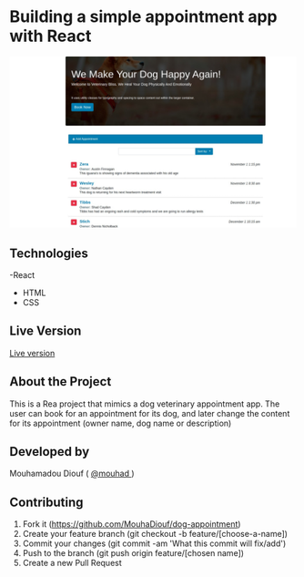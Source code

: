 # Building a simple appointment app with React
![screenshot](./src/pictures/appointdog_screenshot.jpg)
## Technologies

-React
- HTML
- CSS

## Live Version 
<a href="https://appointdog.netlify.app/" target="_blank" > Live version </a>

## About the Project

This is a  Rea project that mimics a dog veterinary appointment app. The user can book for an appointment for its dog, and later change the content for its appointment (owner name, dog name or description)


## Developed by

Mouhamadou Diouf ( <a href="https://github.com/MouhaDiouf"> @mouhad </a>)


## Contributing

1. Fork it (https://github.com/MouhaDiouf/dog-appointment)
2. Create your feature branch (git checkout -b feature/[choose-a-name])
3. Commit your changes (git commit -am 'What this commit will fix/add')
4. Push to the branch (git push origin feature/[chosen name])
5. Create a new Pull Request
